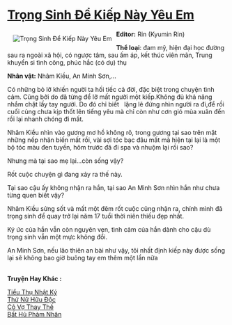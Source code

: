 <a href="https://utruyen.com/trong-sinh-de-kiep-nay-yeu-em/17645/" title="Trọng Sinh Để Kiếp Này Yêu Em"><h1>Trọng Sinh Để Kiếp Này Yêu Em</h1></a><div style="display:table"><img align="right" style="float: left; padding: 10px;" src="https://utruyen.com/images/story/200x260/trong-sinh-de-kiep-nay-yeu-em.jpg" alt="Trọng Sinh Để Kiếp Này Yêu Em"><b>Editor:</b> Rin (Kyumin Rin)<p></p><b>Thể loại</b>: đam mỹ, hiện đại học đường sau ra ngoài xã hội, có ngược tâm, sau ấm áp, kết thúc viên mãn, Trung khuyển si tình công, phúc hắc (có dụ) thụ<p></p><b>Nhân vật:</b> Nhâm Kiều, An Minh Sơn,...<p></p>Có những bỏ lỡ khiến người ta hối tiếc cả đời, đặc biệt trong chuyện tình cảm. Cũng bởi do đã từng để lỡ mất người một kiếp.Không đủ khả năng nhắm chặt lấy tay người. Do đó chỉ biết   lặng lẽ đứng nhìn người ra đi,để rồi cuối cùng chưa kịp thốt lên tiếng yêu mà chỉ còn như cơn gió mùa xuân đến rồi lại nhanh chóng đi mất.<p></p>Nhâm Kiều nhìn vào gương mơ hồ không rõ, trong gương tại sao trên mặt những nếp nhăn biến mất rồi, vài sợi tóc bạc đâu mất mà hiện tại lại là một bộ tóc màu đen tuyền, hôm trước đã đi spa và nhuộm lại rồi sao?<p></p>Nhưng mà tại sao mẹ lại...còn sống vậy?<p></p>Rốt cuộc chuyện gì đang xảy ra thế này.<p></p>Tại sao cậu ấy không nhận ra hắn, tại sao An Minh Sơn nhìn hắn như chưa từng quen biết vậy?<p></p>Nhâm Kiều sửng sốt và mất một đêm rốt cuộc cũng nhận ra, chính mình đã trọng sinh để quay trở lại năm 17 tuổi thời niên thiếu đẹp nhất.<p></p>Ký ức của hắn vẫn còn nguyên vẹn, tình cảm của hắn dành cho cậu dù trọng sinh vẫn một mực không đổi.<p></p>An Minh Sơn, nếu lão thiên an bài như vậy, tôi nhất định kiếp này được sống lại sẽ không bao giờ buông tay em thêm một lần nữa</div><p><br><b>Truyện Hay Khác :</b></p><a href="https://utruyen.com/tieu-thu-nhat-ky/21260/" alt="Tiểu Thụ Nhật Ký">Tiểu Thụ Nhật Ký</a><br/><a href="https://github.com/quanluxury/truyenhot/tree/master/truyenhay/10154/" alt="Thứ Nữ Hữu Độc">Thứ Nữ Hữu Độc</a><br/><a href="https://www.pinterest.com/pin/643874077960493072/" alt="Cô Vợ Thay Thế">Cô Vợ Thay Thế</a><br/><a href="https://github.com/quanluxury/truyenhot/tree/master/truyenhay/12437/" alt="Bất Hủ Phàm Nhân">Bất Hủ Phàm Nhân</a><br/>